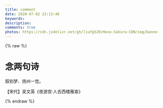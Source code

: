 ```yaml
---
title: comment
date: 2020-07-02 23:13:48
keywords: 
description: 
comments: true
photos: https://cdn.jsdelivr.net/gh/liufg520/Hexo-Sakura-CDN/img/banner/Comment.webp
---
```

{% raw %}
<div class="entry-content">
  <div class="poem-wrap">
    <div class="poem-border poem-left">
    </div>
    <div class="poem-border poem-right">
    </div>
    <h1>
    念两句诗</h1>
    <p id="poem">
    叙别梦、扬州一觉。</p>
    <p id="info">
    【宋代】吴文英《夜游宫·人去西楼雁杳》</p>
  </div>
</div>
{% endraw %}
